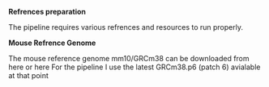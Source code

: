 **Refrences preparation**

The pipeline requires various refrences and resources to run properly.

**Mouse Refrence Genome**

The mouse reference genome mm10/GRCm38 can be downloaded from here or here
For the pipeline I use the latest GRCm38.p6 (patch 6) avialable at that point
